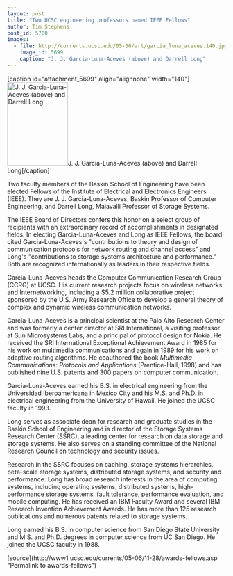 ```yaml
---
layout: post
title: "Two UCSC engineering professors named IEEE Fellows"
author: Tim Stephens
post_id: 5700
images:
  - file: http://currents.ucsc.edu/05-06/art/garcia_luna_aceves.140.jpg
    image_id: 5699
    caption: "J. J. Garcia-Luna-Aceves (above) and Darrell Long"
---
```


[caption id="attachment_5699" align="alignnone" width="140"]<a href="http://localhost/mysite/wp-content/uploads/2005/11/garcia_luna_aceves.140.jpg"><img class="size-full wp-image-5699" src="http://localhost/mysite/wp-content/uploads/2005/11/garcia_luna_aceves.140.jpg" alt="J. J. Garcia-Luna-Aceves (above) and Darrell Long" width="140" height="191" /></a>J. J. Garcia-Luna-Aceves (above) and Darrell Long[/caption]
<a name="content" id="content"></a>
<p>
  Two faculty members of the Baskin School of Engineering have been elected Fellows of the Institute of Electrical and Electronics Engineers (IEEE). They are J. J. Garcia-Luna-Aceves, Baskin Professor of Computer Engineering, and Darrell Long, Malavalli Professor of Storage Systems.
</p>
<p>
  The IEEE Board of Directors confers this honor on a select group of recipients with an extraordinary record of accomplishments in designated fields. In electing Garcia-Luna-Aceves and Long as IEEE Fellows, the board cited Garcia-Luna-Aceves's "contributions to theory and design of communication protocols for network routing and channel access" and Long's "contributions to storage systems architecture and performance." Both are recognized internationally as leaders in their respective fields.
</p>
<p>
  Garcia-Luna-Aceves heads the Computer Communication Research Group (CCRG) at UCSC. His current research projects focus on wireless networks and Internetworking, including a $5.2 million collaborative project sponsored by the U.S. Army Research Office to develop a general theory of complex and dynamic wireless communication networks.
</p>
<p>
  Garcia-Luna-Aceves is a principal scientist at the Palo Alto Research Center and was formerly a center director at SRI International, a visiting professor at Sun Microsystems Labs, and a principal of protocol design for Nokia. He received the SRI International Exceptional Achievement Award in 1985 for his work on multimedia communications and again in 1989 for his work on adaptive routing algorithms. He coauthored the book <i>Multimedia Communications: Protocols and Applications</i> (Prentice-Hall, 1998) and has published nine U.S. patents and 300 papers on computer communication.
</p>
<p>
  Garcia-Luna-Aceves earned his B.S. in electrical engineering from the Universidad Iberoamericana in Mexico City and his M.S. and Ph.D. in electrical engineering from the University of Hawaii. He joined the UCSC faculty in 1993.
</p>
<p>
  Long serves as associate dean for research and graduate studies in the Baskin School of Engineering and is director of the Storage Systems Research Center (SSRC), a leading center for research on data storage and storage systems. He also serves on a standing committee of the National Research Council on technology and security issues.
</p>
<p>
  Research in the SSRC focuses on caching, storage systems hierarchies, peta-scale storage systems, distributed storage systems, and security and performance. Long has broad research interests in the area of computing systems, including operating systems, distributed systems, high-performance storage systems, fault tolerance, performance evaluation, and mobile computing. He has received an IBM Faculty Award and several IBM Research Invention Achievement Awards. He has more than 125 research publications and numerous patents related to storage systems.
</p>
<p>
  Long earned his B.S. in computer science from San Diego State University and M.S. and Ph.D. degrees in computer science from UC San Diego. He joined the UCSC faculty in 1988.
</p>
[source](http://www1.ucsc.edu/currents/05-06/11-28/awards-fellows.asp "Permalink to awards-fellows")
